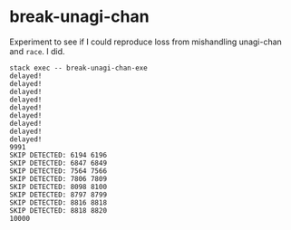 # break-unagi-chan

Experiment to see if I could reproduce loss from mishandling unagi-chan and `race`. I did.

```
stack exec -- break-unagi-chan-exe
delayed!
delayed!
delayed!
delayed!
delayed!
delayed!
delayed!
delayed!
delayed!
9991
SKIP DETECTED: 6194 6196
SKIP DETECTED: 6847 6849
SKIP DETECTED: 7564 7566
SKIP DETECTED: 7806 7809
SKIP DETECTED: 8098 8100
SKIP DETECTED: 8797 8799
SKIP DETECTED: 8816 8818
SKIP DETECTED: 8818 8820
10000
````
